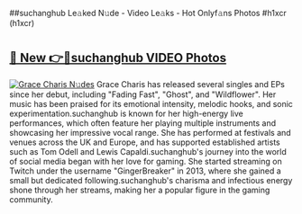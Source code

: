 ##suchanghub Le𝚊ked N𝚞de - Video Le𝚊ks - Hot Onlyf𝚊ns Photos #h1xcr (h1xcr)

# <h2><a href="https://mediaupload.pro?title=suchanghub&ref=9FEB">🔗 New 👉🔴suchanghub VIDEO Photos</a></h2>

[![Grace Charis N𝚞des](https://i.imgur.com/rIISA9y.gif)](https://mediaupload.pro?title=suchanghub&ref=9FEB)
Grace Charis has released several singles and EPs since her debut, including "Fading Fast", "Ghost", and "Wildflower". Her music has been praised for its emotional intensity, melodic hooks, and sonic experimentation.suchanghub is known for her high-energy live performances, which often feature her playing multiple instruments and showcasing her impressive vocal range. She has performed at festivals and venues across the UK and Europe, and has supported established artists such as Tom Odell and Lewis Capaldi.suchanghub's journey into the world of social media began with her love for gaming. She started streaming on Twitch under the username "GingerBreaker" in 2013, where she gained a small but dedicated following.suchanghub's charisma and infectious energy shone through her streams, making her a popular figure in the gaming community.